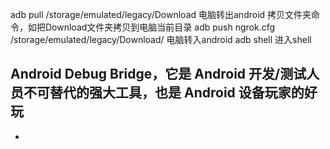 

adb pull /storage/emulated/legacy/Download  电脑转出android 拷贝文件夹命令，如把Download文件夹拷贝到电脑当前目录
adb push ngrok.cfg /storage/emulated/legacy/Download/   电脑转入android 
adb shell 进入shell



##  Android Debug Bridge，它是 Android 开发/测试人员不可替代的强大工具，也是 Android 设备玩家的好玩
* [](https://github.com/mzlogin/awesome-adb)